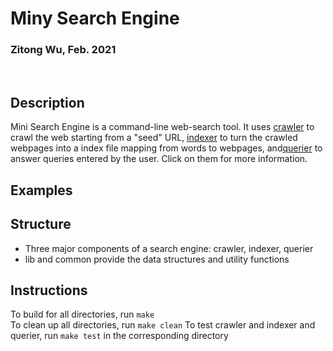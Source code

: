 # Miny Search Engine
### Zitong Wu, Feb. 2021

<br > 

## Description

Mini Search Engine is a command-line web-search tool. It uses [crawler]() to crawl the web starting from a "seed" URL, [indexer]() to turn the crawled webpages into a index file mapping from words to webpages, and[querier]() to answer queries entered by the user. Click on them for more information.

## Examples


## Structure
* Three major components of a search engine: crawler, indexer, querier
* lib and common provide the data structures and utility functions

## Instructions
To build for all directories, run `make`  
To clean up all directories, run `make clean`
To test crawler and indexer and querier, run `make test` in the corresponding directory



